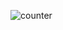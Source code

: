 ![counter](https://user-images.githubusercontent.com/28594629/101925704-2befdc00-3bf8-11eb-9029-ae34fb32bcd5.png)
